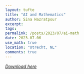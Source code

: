 ```yaml
---
layout: tufte
title: "AI and Mathematics"
author: Sina Hazratpour
excerpt: 
tags: 
permalink: /posts/2023/07/ai-math
date: 2023-07-06
use_math: true
location: "Utrecht, NL"
comments: true
---
```


<i class="fa fa-file-pdf-o" aria-hidden="true"> [Download here](/files/ai_mathematical_research.pdf) 






